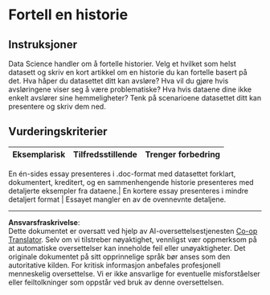 <!--
CO_OP_TRANSLATOR_METADATA:
{
  "original_hash": "8980d7efd101c82d6d6ffc3458214120",
  "translation_date": "2025-08-26T22:39:41+00:00",
  "source_file": "4-Data-Science-Lifecycle/16-communication/assignment.md",
  "language_code": "no"
}
-->
# Fortell en historie

## Instruksjoner

Data Science handler om å fortelle historier. Velg et hvilket som helst datasett og skriv en kort artikkel om en historie du kan fortelle basert på det. Hva håper du datasettet ditt kan avsløre? Hva vil du gjøre hvis avsløringene viser seg å være problematiske? Hva hvis dataene dine ikke enkelt avslører sine hemmeligheter? Tenk på scenarioene datasettet ditt kan presentere og skriv dem ned.

## Vurderingskriterier

Eksemplarisk | Tilfredsstillende | Trenger forbedring
--- | --- | -- |

En én-sides essay presenteres i .doc-format med datasettet forklart, dokumentert, kreditert, og en sammenhengende historie presenteres med detaljerte eksempler fra dataene.| En kortere essay presenteres i mindre detaljert format | Essayet mangler en av de ovennevnte detaljene.

---

**Ansvarsfraskrivelse**:  
Dette dokumentet er oversatt ved hjelp av AI-oversettelsestjenesten [Co-op Translator](https://github.com/Azure/co-op-translator). Selv om vi tilstreber nøyaktighet, vennligst vær oppmerksom på at automatiske oversettelser kan inneholde feil eller unøyaktigheter. Det originale dokumentet på sitt opprinnelige språk bør anses som den autoritative kilden. For kritisk informasjon anbefales profesjonell menneskelig oversettelse. Vi er ikke ansvarlige for eventuelle misforståelser eller feiltolkninger som oppstår ved bruk av denne oversettelsen.